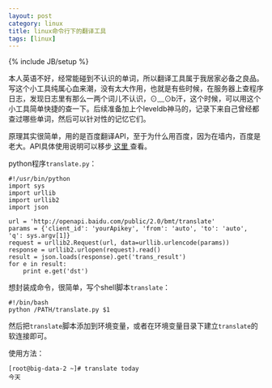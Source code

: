 ```yaml
---
layout: post
category: linux
title: linux命令行下的翻译工具
tags: [linux]
---
```

{% include JB/setup %}

本人英语不好，经常能碰到不认识的单词，所以翻译工具属于我居家必备之良品。写这个小工具纯属心血来潮，没有太大作用，也就是有些时候，在服务器上查程序日志，发现日志里有那么一两个词儿不认识，⊙﹏⊙b汗，这个时候，可以用这个小工具简单快捷的查一下。后续准备加上个leveldb神马的，记录下来自己曾经都查过哪些单词，然后可以针对性的记忆它们。

原理其实很简单，用的是百度翻译API，至于为什么用百度，因为在墙内，百度是老大。API具体使用说明可以移步<a href="http://developer.baidu.com/wiki/index.php?title=%E5%B8%AE%E5%8A%A9%E6%96%87%E6%A1%A3%E9%A6%96%E9%A1%B5/%E7%99%BE%E5%BA%A6%E7%BF%BB%E8%AF%91API" target="_blank"> 这里 </a>查看。

python程序`translate.py`：

	#!/usr/bin/python
	import sys
	import urllib
	import urllib2
	import json
	
	url = 'http://openapi.baidu.com/public/2.0/bmt/translate'
	params = {'client_id': 'yourApikey', 'from': 'auto', 'to': 'auto', 'q': sys.argv[1]}
	request = urllib2.Request(url, data=urllib.urlencode(params))
	response = urllib2.urlopen(request).read()
	result = json.loads(response).get('trans_result')
	for e in result:
	    print e.get('dst')

想封装成命令，很简单，写个shell脚本`translate`：

	#!/bin/bash
	python /PATH/translate.py $1

然后把`translate`脚本添加到环境变量，或者在环境变量目录下建立`translate`的软连接即可。

使用方法：

	[root@big-data-2 ~]# translate today
	今天